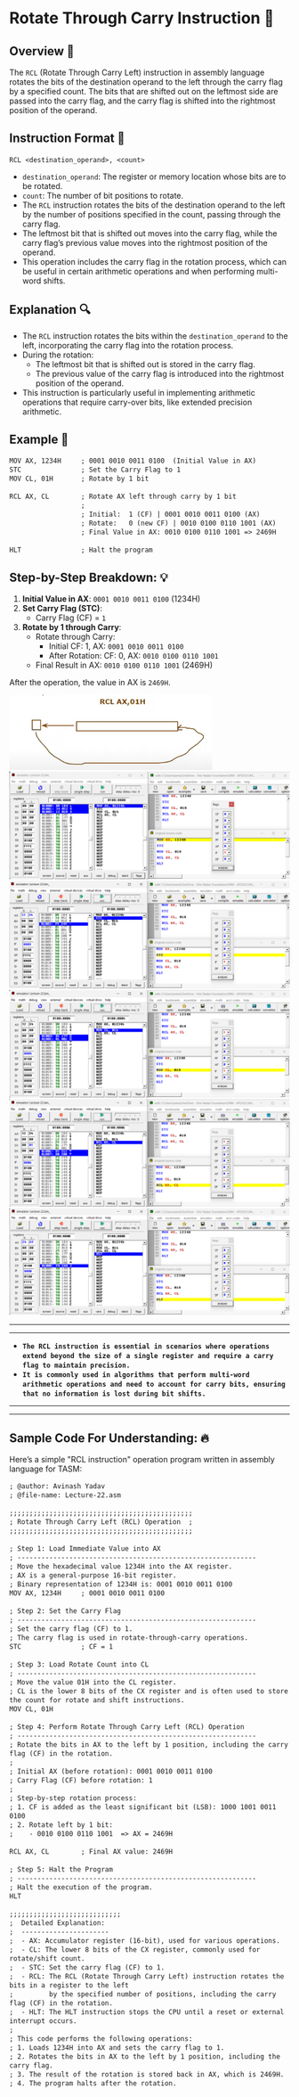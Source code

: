 # Rotate Through Carry Instruction 🔄

## Overview 📝

The `RCL` (Rotate Through Carry Left) instruction in assembly language rotates the bits of the destination operand to the left through the carry flag by a specified count. The bits that are shifted out on the leftmost side are passed into the carry flag, and the carry flag is shifted into the rightmost position of the operand.

## Instruction Format 📜

```assembly
RCL <destination_operand>, <count>
```

- `destination_operand`: The register or memory location whose bits are to be rotated.
- `count`: The number of bit positions to rotate.
- The `RCL` instruction rotates the bits of the destination operand to the left by the number of positions specified in the count, passing through the carry flag.
- The leftmost bit that is shifted out moves into the carry flag, while the carry flag’s previous value moves into the rightmost position of the operand.
- This operation includes the carry flag in the rotation process, which can be useful in certain arithmetic operations and when performing multi-word shifts.

## Explanation 🔍

- The `RCL` instruction rotates the bits within the `destination_operand` to the left, incorporating the carry flag into the rotation process.
- During the rotation:
  - The leftmost bit that is shifted out is stored in the carry flag.
  - The previous value of the carry flag is introduced into the rightmost position of the operand.
- This instruction is particularly useful in implementing arithmetic operations that require carry-over bits, like extended precision arithmetic.

## Example 🧩

```assembly
MOV AX, 1234H     ; 0001 0010 0011 0100  (Initial Value in AX)
STC               ; Set the Carry Flag to 1
MOV CL, 01H       ; Rotate by 1 bit

RCL AX, CL        ; Rotate AX left through carry by 1 bit
                  ;
                  ; Initial:  1 (CF) | 0001 0010 0011 0100 (AX)
                  ; Rotate:   0 (new CF) | 0010 0100 0110 1001 (AX)
                  ; Final Value in AX: 0010 0100 0110 1001 => 2469H

HLT               ; Halt the program
```

## Step-by-Step Breakdown: 💡

1. **Initial Value in AX**: `0001 0010 0011 0100` (1234H)
2. **Set Carry Flag (STC)**:
   - Carry Flag (CF) = `1`
3. **Rotate by 1 through Carry**:
   - Rotate through Carry:
     - Initial CF: 1, AX: `0001 0010 0011 0100`
     - After Rotation: CF: 0, AX: `0010 0100 0110 1001`
   - Final Result in AX: `0010 0100 0110 1001` (2469H)

After the operation, the value in AX is `2469H`.

![Rotate Through Carry Instruction](<./Assests/1Rotate Through Carry Instruction.png>) <br>
![Rotate Through Carry Instruction](<./Assests/2Rotate Through Carry Instruction.png>) <br>
![Rotate Through Carry Instruction](<./Assests/3Rotate Through Carry Instruction.png>) <br>
![Rotate Through Carry Instruction](<./Assests/4Rotate Through Carry Instruction.png>) <br>
![Rotate Through Carry Instruction](<./Assests/5Rotate Through Carry Instruction.png>) <br>
![Rotate Through Carry Instruction](<./Assests/6Rotate Through Carry Instruction.png>) <br>

---

---

- **`The RCL instruction is essential in scenarios where operations extend beyond the size of a single register and require a carry flag to maintain precision.`**
- **`It is commonly used in algorithms that perform multi-word arithmetic operations and need to account for carry bits, ensuring that no information is lost during bit shifts.`**

---

---

## Sample Code For Understanding: 🔥

Here’s a simple "RCL instruction" operation program written in assembly language for TASM:

```assembly
; @author: Avinash Yadav
; @file-name: Lecture-22.asm

;;;;;;;;;;;;;;;;;;;;;;;;;;;;;;;;;;;;;;;;;;;;;;
; Rotate Through Carry Left (RCL) Operation  ;
;;;;;;;;;;;;;;;;;;;;;;;;;;;;;;;;;;;;;;;;;;;;;;

; Step 1: Load Immediate Value into AX
; ------------------------------------------------------------
; Move the hexadecimal value 1234H into the AX register.
; AX is a general-purpose 16-bit register.
; Binary representation of 1234H is: 0001 0010 0011 0100
MOV AX, 1234H     ; 0001 0010 0011 0100

; Step 2: Set the Carry Flag
; ------------------------------------------------------------
; Set the carry flag (CF) to 1.
; The carry flag is used in rotate-through-carry operations.
STC               ; CF = 1

; Step 3: Load Rotate Count into CL
; ------------------------------------------------------------
; Move the value 01H into the CL register.
; CL is the lower 8 bits of the CX register and is often used to store the count for rotate and shift instructions.
MOV CL, 01H

; Step 4: Perform Rotate Through Carry Left (RCL) Operation
; ------------------------------------------------------------
; Rotate the bits in AX to the left by 1 position, including the carry flag (CF) in the rotation.
;
; Initial AX (before rotation): 0001 0010 0011 0100
; Carry Flag (CF) before rotation: 1
;
; Step-by-step rotation process:
; 1. CF is added as the least significant bit (LSB): 1000 1001 0011 0100
; 2. Rotate left by 1 bit:
;    - 0010 0100 0110 1001  => AX = 2469H

RCL AX, CL        ; Final AX value: 2469H

; Step 5: Halt the Program
; ------------------------------------------------------------
; Halt the execution of the program.
HLT

;;;;;;;;;;;;;;;;;;;;;;;;;;;;
;  Detailed Explanation:
;  ----------------------
;  - AX: Accumulator register (16-bit), used for various operations.
;  - CL: The lower 8 bits of the CX register, commonly used for rotate/shift count.
;  - STC: Set the carry flag (CF) to 1.
;  - RCL: The RCL (Rotate Through Carry Left) instruction rotates the bits in a register to the left
;         by the specified number of positions, including the carry flag (CF) in the rotation.
;  - HLT: The HLT instruction stops the CPU until a reset or external interrupt occurs.
;
; This code performs the following operations:
; 1. Loads 1234H into AX and sets the carry flag to 1.
; 2. Rotates the bits in AX to the left by 1 position, including the carry flag.
; 3. The result of the rotation is stored back in AX, which is 2469H.
; 4. The program halts after the rotation.
```
